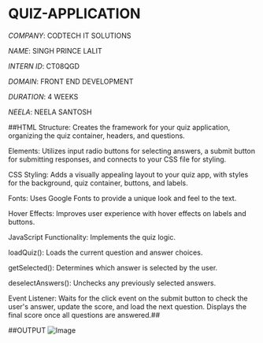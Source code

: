 # QUIZ-APPLICATION

*COMPANY*: CODTECH IT SOLUTIONS

*NAME*: SINGH PRINCE LALIT

*INTERN ID*: CT08QGD

*DOMAIN*: FRONT END DEVELOPMENT

*DURATION*: 4 WEEKS

*NEELA*: NEELA SANTOSH

##HTML
Structure: Creates the framework for your quiz application, organizing the quiz container, headers, and questions.

Elements: Utilizes input radio buttons for selecting answers, a submit button for submitting responses, and connects to your CSS file for styling.

CSS
Styling: Adds a visually appealing layout to your quiz app, with styles for the background, quiz container, buttons, and labels.

Fonts: Uses Google Fonts to provide a unique look and feel to the text.

Hover Effects: Improves user experience with hover effects on labels and buttons.

JavaScript
Functionality: Implements the quiz logic.

loadQuiz(): Loads the current question and answer choices.

getSelected(): Determines which answer is selected by the user.

deselectAnswers(): Unchecks any previously selected answers.

Event Listener: Waits for the click event on the submit button to check the user's answer, update the score, and load the next question. Displays the final score once all questions are answered.##

##OUTPUT
![Image](https://github.com/user-attachments/assets/89c54cfd-a5ce-463a-ac6a-e9406d48fd42)

